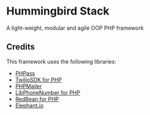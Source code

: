 # Hummingbird Stack
A light-weight, modular and agile OOP PHP framework

## Credits
This framework uses the following libraries:

- [PHPass](http://www.openwall.com/phpass/)
- [TwilioSDK for PHP](https://www.twilio.com/docs/libraries/php)
- [PHPMailer](https://github.com/PHPMailer/PHPMailer)
- [LibPhoneNumber for PHP](https://giggsey.com/libphonenumber/)
- [RedBean for PHP](https://redbeanphp.com/index.php)
- [Elephant.io](https://github.com/Wisembly/elephant.io)
